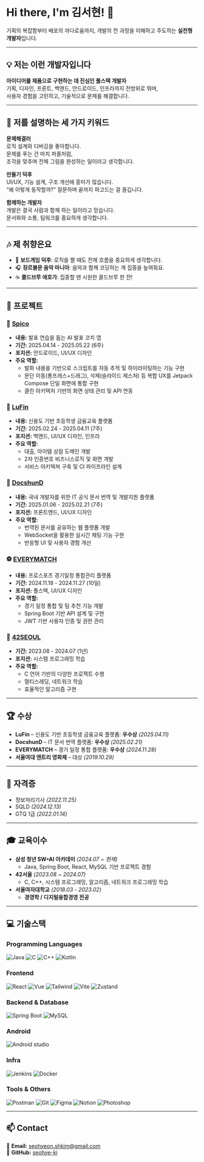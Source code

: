 # Hi there, I'm 김서현! 👋  

기획의 복잡함부터 배포의 까다로움까지,
개발의 전 과정을 이해하고 주도하는 **실전형 개발자**입니다.   

---

## 💡 저는 이런 개발자입니다

**아이디어를 제품으로 구현하는 데 진심인 풀스택 개발자**  
기획, 디자인, 프론트, 백엔드, 안드로이드, 인프라까지 전방위로 뛰며,  
사용자 경험을 고민하고, 기술적으로 문제를 해결합니다. 

---

## 🧠 저를 설명하는 세 가지 키워드

**문제해결러**  
로직 설계와 디버깅을 좋아합니다.  
문제를 푸는 건 마치 퍼즐처럼,  
조각을 맞추며 전체 그림을 완성하는 일이라고 생각합니다.

**만들기 덕후**  
UI/UX, 기능 설계, 구조 개선에 흥미가 많습니다.  
“왜 이렇게 동작할까?” 질문하며 끝까지 파고드는 걸 즐깁니다.

**함께하는 개발자**  
개발은 결국 사람과 함께 하는 일이라고 믿습니다.  
문서화와 소통, 팀워크를 중요하게 생각합니다.

---

## 🎶 제 취향은요

- 🎲 **보드게임 덕후**: 로직을 짤 때도 전체 흐름을 중요하게 생각합니다.  
- 🎧 **장르불문 음악 마니아**: 음악과 함께 코딩하는 게 집중을 높여줘요.  
- ☕️ **콜드브루 애호가**: 집중할 땐 시원한 콜드브루 한 잔!

---

## **🚀 프로젝트**  

### **🎤 [Spico](https://github.com/YoungdanNoh/Spico)** 
- **내용:** 발표 연습을 돕는 AI 발표 코치 앱
- **기간:** 2025.04.14 - 2025.05.22 (6주)  
- **포지션:** 안드로이드, UI/UX 디자인
- **주요 역할:**  
  - 발화 내용을 기반으로 스크립트를 자동 추적 및 하이라이팅하는 기능 구현
  - 문단 이동(롱프레스+드래그), 삭제(슬라이드 제스처) 등 복합 UX를 Jetpack Compose 단일 화면에 통합 구현
  - 클린 아키텍처 기반의 화면 상태 관리 및 API 연동

### **💸 [LuFin](https://github.com/MarunTurtle/lufin)** 
- **내용:** 신용도 기반 초등학생 금융교육 플랫폼
- **기간:** 2025.02.24 - 2025.04.11 (7주)  
- **포지션:** 백엔드, UI/UX 디자인, 인프라
- **주요 역할:**  
  - 대출, 아이템 상점 도메인 개발
  - 2차 인증번호 비즈니스로직 및 화면 개발
  - 서비스 아키텍쳐 구축 및 CI 파이프라인 설계

### **📖 [DocshunD](https://github.com/NekoShoot/DOCSHUND)** 
- **내용:** 국내 개발자를 위한 IT 공식 문서 번역 및 개발지원 플랫폼
- **기간:** 2025.01.06 - 2025.02.21 (7주)  
- **포지션:** 프론트엔드, UI/UX 디자인  
- **주요 역할:**  
  - 번역된 문서를 공유하는 웹 플랫폼 개발  
  - WebSocket을 활용한 실시간 채팅 기능 구현  
  - 반응형 UI 및 사용자 경험 개선  

### **⚽ [EVERYMATCH](https://github.com/seohye-ki/EVERY-MATCH)**  
- **내용:** 프로스포츠 경기일정 통합관리 플랫폼
- **기간:** 2024.11.18 - 2024.11.27 (10일)  
- **포지션:** 풀스택, UI/UX 디자인  
- **주요 역할:**  
  - 경기 일정 통합 및 팀 추천 기능 개발  
  - Spring Boot 기반 API 설계 및 구현  
  - JWT 기반 사용자 인증 및 권한 관리  

### **🔧 [42SEOUL](https://github.com/seohye-ki/42SEOUL)**  
- **기간:** 2023.08 - 2024.07 (1년)  
- **포지션:** 시스템 프로그래밍 학습  
- **주요 역할:**  
  - C 언어 기반의 다양한 프로젝트 수행
  - 멀티스레딩, 네트워크 학습  
  - 효율적인 알고리즘 구현


---

## **🏆 수상**  

- **LuFin** – 신용도 기반 초등학생 금융교육 플랫폼: **우수상** *(2025.04.11)*  
- **DocshunD** – IT 문서 번역 플랫폼: **우수상** *(2025.02.21)*  
- **EVERYMATCH** – 경기 일정 통합 플랫폼: **우수상** *(2024.11.28)*  
- **서울여대 엔트리 영화제** – 대상 *(2019.10.29)* 

---

## **📜 자격증**  

- 정보처리기사 *(2022.11.25)*  
- SQLD *(2024.12.13)*  
- GTQ 1급 *(2022.01.14)*  

---

## **🎓 교육이수**  

- **삼성 청년 SW•AI 아카데미** *(2024.07 ~ 현재)*  
  - Java, Spring Boot, React, MySQL 기반 프로젝트 경험  
- **42서울** *(2023.08 ~ 2024.07)*  
  - C, C++, 시스템 프로그래밍, 알고리즘, 네트워크 프로그래밍 학습  
- **서울여자대학교** *(2018.03 - 2023.02)*  
  - **경영학 / 디지털융합경영 전공**  

---

## **💻 기술스택**  

### **Programming Languages**  
![Java](https://skillicons.dev/icons?i=java) ![C](https://skillicons.dev/icons?i=c) ![C++](https://skillicons.dev/icons?i=cpp) ![Kotlin](https://skillicons.dev/icons?i=kotlin)

### **Frontend**  
![React](https://skillicons.dev/icons?i=react) ![Vue](https://skillicons.dev/icons?i=vue) ![Tailwind](https://skillicons.dev/icons?i=tailwindcss) ![Vite](https://skillicons.dev/icons?i=vite) ![Zustand](https://skillicons.dev/icons?i=zustand) 

### **Backend & Database**  
![Spring Boot](https://skillicons.dev/icons?i=spring) ![MySQL](https://skillicons.dev/icons?i=mysql)

### **Android**
![Android studio](https://skillicons.dev/icons?i=androidstudio)

### **Infra**
![Jenkins](https://skillicons.dev/icons?i=jenkins) ![Docker](https://skillicons.dev/icons?i=docker)

### **Tools & Others**  
![Postman](https://skillicons.dev/icons?i=postman) ![Git](https://skillicons.dev/icons?i=git) ![Figma](https://skillicons.dev/icons?i=figma) ![Notion](https://skillicons.dev/icons?i=notion) ![Photoshop](https://skillicons.dev/icons?i=ps)

---

## **📫 Contact**  

📧 **Email:** [seohyeon.shkim@gmail.com](mailto:seohyeon.shkim@gmail.com)  
🐙 **GitHub:** [seohye-ki](https://github.com/seohye-ki)  
